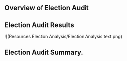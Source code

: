 ## Overview of Election Audit 

## Election Audit Results 
![(Resources Election Analysis/Election Analysis text.png)

## Election Audit Summary.
